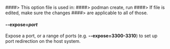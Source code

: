 ####> This option file is used in:
####> podman create, run
####> If file is edited, make sure the changes
####> are applicable to all of those.

#### **--expose**=_port_

Expose a port, or a range of ports (e.g. **--expose=3300-3310**) to set up port redirection
on the host system.
